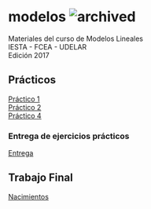 # modelos ![archived](https://img.shields.io/badge/lifecycle-archived-red.svg)
Materiales del curso de Modelos Lineales  
IESTA - FCEA - UDELAR  
Edición 2017  

## Prácticos

[Práctico 1](https://github.com/daczarne/modelos/blob/master/Pr%C3%A1cticos/Pr%C3%A1ctico%201/Pr%C3%A1ctico%201.R)  
[Práctico 2](https://github.com/daczarne/modelos/blob/master/Pr%C3%A1cticos/Pr%C3%A1ctico%202/Pr%C3%A1ctico%202.R)  
[Práctico 4](https://github.com/daczarne/modelos/blob/master/Pr%C3%A1cticos/Pr%C3%A1ctico%204/Pr%C3%A1ctico%204.R)  

### Entrega de ejercicios prácticos

[Entrega](https://github.com/daczarne/modelos/blob/master/Pr%C3%A1cticos/Entrega/entrega.pdf)  

## Trabajo Final

[Nacimientos](https://github.com/daczarne/modelos/blob/master/Trabajo%20final/Informe/Informe.pdf)
